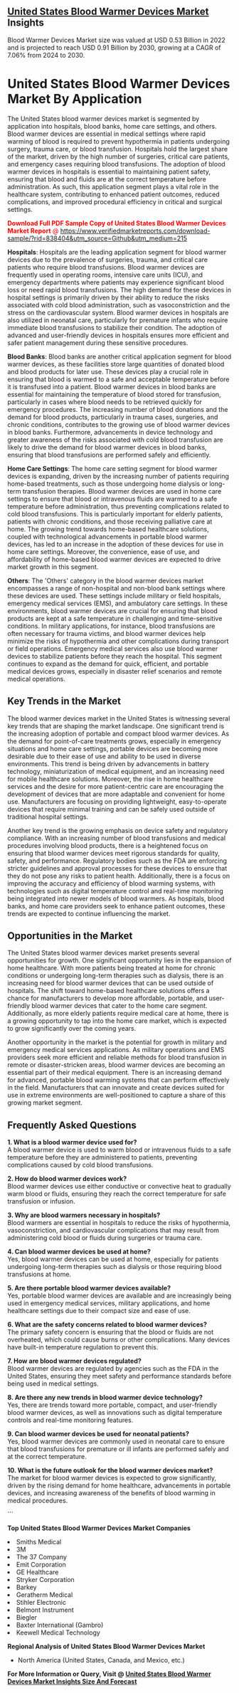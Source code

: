 <h2><a href="https://www.verifiedmarketreports.com/download-sample/?rid=838404&amp;utm_source=Github&amp;utm_medium=215" target="_blank">United States Blood Warmer Devices Market</a> Insights</h2><p>Blood Warmer Devices Market size was valued at USD 0.53 Billion in 2022 and is projected to reach USD 0.91 Billion by 2030, growing at a CAGR of 7.06% from 2024 to 2030.</p><p><h1>United States Blood Warmer Devices Market By Application</h1><p>The United States blood warmer devices market is segmented by application into hospitals, blood banks, home care settings, and others. Blood warmer devices are essential in medical settings where rapid warming of blood is required to prevent hypothermia in patients undergoing surgery, trauma care, or blood transfusion. Hospitals hold the largest share of the market, driven by the high number of surgeries, critical care patients, and emergency cases requiring blood transfusions. The adoption of blood warmer devices in hospitals is essential to maintaining patient safety, ensuring that blood and fluids are at the correct temperature before administration. As such, this application segment plays a vital role in the healthcare system, contributing to enhanced patient outcomes, reduced complications, and improved procedural efficiency in critical and surgical settings. <p><span class=""><span style="color: #ff0000;"><strong>Download Full PDF Sample Copy of United States Blood Warmer Devices Market Report</strong> @ </span><a href="https://www.verifiedmarketreports.com/download-sample/?rid=838404&amp;utm_source=Github&amp;utm_medium=215" target="_blank">https://www.verifiedmarketreports.com/download-sample/?rid=838404&amp;utm_source=Github&amp;utm_medium=215</a></span></p></p><p><strong>Hospitals</strong>: Hospitals are the leading application segment for blood warmer devices due to the prevalence of surgeries, trauma, and critical care patients who require blood transfusions. Blood warmer devices are frequently used in operating rooms, intensive care units (ICU), and emergency departments where patients may experience significant blood loss or need rapid blood transfusions. The high demand for these devices in hospital settings is primarily driven by their ability to reduce the risks associated with cold blood administration, such as vasoconstriction and the stress on the cardiovascular system. Blood warmer devices in hospitals are also utilized in neonatal care, particularly for premature infants who require immediate blood transfusions to stabilize their condition. The adoption of advanced and user-friendly devices in hospitals ensures more efficient and safer patient management during these sensitive procedures.<p><strong>Blood Banks</strong>: Blood banks are another critical application segment for blood warmer devices, as these facilities store large quantities of donated blood and blood products for later use. These devices play a crucial role in ensuring that blood is warmed to a safe and acceptable temperature before it is transfused into a patient. Blood warmer devices in blood banks are essential for maintaining the temperature of blood stored for transfusion, particularly in cases where blood needs to be retrieved quickly for emergency procedures. The increasing number of blood donations and the demand for blood products, particularly in trauma cases, surgeries, and chronic conditions, contributes to the growing use of blood warmer devices in blood banks. Furthermore, advancements in device technology and greater awareness of the risks associated with cold blood transfusion are likely to drive the demand for blood warmer devices in blood banks, ensuring that blood transfusions are performed safely and efficiently.<p><strong>Home Care Settings</strong>: The home care setting segment for blood warmer devices is expanding, driven by the increasing number of patients requiring home-based treatments, such as those undergoing home dialysis or long-term transfusion therapies. Blood warmer devices are used in home care settings to ensure that blood or intravenous fluids are warmed to a safe temperature before administration, thus preventing complications related to cold blood transfusions. This is particularly important for elderly patients, patients with chronic conditions, and those receiving palliative care at home. The growing trend towards home-based healthcare solutions, coupled with technological advancements in portable blood warmer devices, has led to an increase in the adoption of these devices for use in home care settings. Moreover, the convenience, ease of use, and affordability of home-based blood warmer devices are expected to drive market growth in this segment.<p><strong>Others</strong>: The 'Others' category in the blood warmer devices market encompasses a range of non-hospital and non-blood bank settings where these devices are used. These settings include military or field hospitals, emergency medical services (EMS), and ambulatory care settings. In these environments, blood warmer devices are crucial for ensuring that blood products are kept at a safe temperature in challenging and time-sensitive conditions. In military applications, for instance, blood transfusions are often necessary for trauma victims, and blood warmer devices help minimize the risks of hypothermia and other complications during transport or field operations. Emergency medical services also use blood warmer devices to stabilize patients before they reach the hospital. This segment continues to expand as the demand for quick, efficient, and portable medical devices grows, especially in disaster relief scenarios and remote medical operations.<h2>Key Trends in the Market</h2><p>The blood warmer devices market in the United States is witnessing several key trends that are shaping the market landscape. One significant trend is the increasing adoption of portable and compact blood warmer devices. As the demand for point-of-care treatments grows, especially in emergency situations and home care settings, portable devices are becoming more desirable due to their ease of use and ability to be used in diverse environments. This trend is being driven by advancements in battery technology, miniaturization of medical equipment, and an increasing need for mobile healthcare solutions. Moreover, the rise in home healthcare services and the desire for more patient-centric care are encouraging the development of devices that are more adaptable and convenient for home use. Manufacturers are focusing on providing lightweight, easy-to-operate devices that require minimal training and can be safely used outside of traditional hospital settings.<p>Another key trend is the growing emphasis on device safety and regulatory compliance. With an increasing number of blood transfusions and medical procedures involving blood products, there is a heightened focus on ensuring that blood warmer devices meet rigorous standards for quality, safety, and performance. Regulatory bodies such as the FDA are enforcing stricter guidelines and approval processes for these devices to ensure that they do not pose any risks to patient health. Additionally, there is a focus on improving the accuracy and efficiency of blood warming systems, with technologies such as digital temperature control and real-time monitoring being integrated into newer models of blood warmers. As hospitals, blood banks, and home care providers seek to enhance patient outcomes, these trends are expected to continue influencing the market.<h2>Opportunities in the Market</h2><p>The United States blood warmer devices market presents several opportunities for growth. One significant opportunity lies in the expansion of home healthcare. With more patients being treated at home for chronic conditions or undergoing long-term therapies such as dialysis, there is an increasing need for blood warmer devices that can be used outside of hospitals. The shift toward home-based healthcare solutions offers a chance for manufacturers to develop more affordable, portable, and user-friendly blood warmer devices that cater to the home care segment. Additionally, as more elderly patients require medical care at home, there is a growing opportunity to tap into the home care market, which is expected to grow significantly over the coming years.<p>Another opportunity in the market is the potential for growth in military and emergency medical services applications. As military operations and EMS providers seek more efficient and reliable methods for blood transfusion in remote or disaster-stricken areas, blood warmer devices are becoming an essential part of their medical equipment. There is an increasing demand for advanced, portable blood warming systems that can perform effectively in the field. Manufacturers that can innovate and create devices suited for use in extreme environments are well-positioned to capture a share of this growing market segment.<h2>Frequently Asked Questions</h2><p><strong>1. What is a blood warmer device used for?</strong><br>A blood warmer device is used to warm blood or intravenous fluids to a safe temperature before they are administered to patients, preventing complications caused by cold blood transfusions.</p><p><strong>2. How do blood warmer devices work?</strong><br>Blood warmer devices use either conductive or convective heat to gradually warm blood or fluids, ensuring they reach the correct temperature for safe transfusion or infusion.</p><p><strong>3. Why are blood warmers necessary in hospitals?</strong><br>Blood warmers are essential in hospitals to reduce the risks of hypothermia, vasoconstriction, and cardiovascular complications that may result from administering cold blood or fluids during surgeries or trauma care.</p><p><strong>4. Can blood warmer devices be used at home?</strong><br>Yes, blood warmer devices can be used at home, especially for patients undergoing long-term therapies such as dialysis or those requiring blood transfusions at home.</p><p><strong>5. Are there portable blood warmer devices available?</strong><br>Yes, portable blood warmer devices are available and are increasingly being used in emergency medical services, military applications, and home healthcare settings due to their compact size and ease of use.</p><p><strong>6. What are the safety concerns related to blood warmer devices?</strong><br>The primary safety concern is ensuring that the blood or fluids are not overheated, which could cause burns or other complications. Many devices have built-in temperature regulation to prevent this.</p><p><strong>7. How are blood warmer devices regulated?</strong><br>Blood warmer devices are regulated by agencies such as the FDA in the United States, ensuring they meet safety and performance standards before being used in medical settings.</p><p><strong>8. Are there any new trends in blood warmer device technology?</strong><br>Yes, there are trends toward more portable, compact, and user-friendly blood warmer devices, as well as innovations such as digital temperature controls and real-time monitoring features.</p><p><strong>9. Can blood warmer devices be used for neonatal patients?</strong><br>Yes, blood warmer devices are commonly used in neonatal care to ensure that blood transfusions for premature or ill infants are performed safely and at the correct temperature.</p><p><strong>10. What is the future outlook for the blood warmer devices market?</strong><br>The market for blood warmer devices is expected to grow significantly, driven by the rising demand for home healthcare, advancements in portable devices, and increasing awareness of the benefits of blood warming in medical procedures.</p>```</p><p><strong>Top United States Blood Warmer Devices Market Companies</strong></p><div data-test-id=""><p><li>Smiths Medical</li><li> 3M</li><li> The 37 Company</li><li> Emit Corporation</li><li> GE Healthcare</li><li> Stryker Corporation</li><li> Barkey</li><li> Geratherm Medical</li><li> Stihler Electronic</li><li> Belmont Instrument</li><li> Biegler</li><li> Baxter International (Gambro)</li><li> Keewell Medical Technology</li></p><div><strong>Regional Analysis of&nbsp;United States Blood Warmer Devices Market</strong></div><ul><li dir="ltr"><p dir="ltr">North America&nbsp;(United States, Canada, and Mexico, etc.)</p></li></ul><p><strong>For More Information or Query, Visit @&nbsp;</strong><strong><a href="https://www.verifiedmarketreports.com/product/blood-warmer-devices-market/?utm_source=Github&amp;utm_medium=215" target="_blank">United States Blood Warmer Devices Market Insights Size And Forecast</a></strong></p></div>
